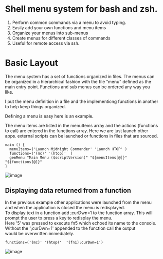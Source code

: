 # Shell menu system for bash and zsh.
1. Perform common commands via a menu to avoid typing. 
2. Easily add your own functions and menu items
3. Organize your menus into sub-menus
4. Create menus for different classes of commands
5. Useful for remote access via ssh.
# Basic Layout
The menu system has a set of functions organized in files. The menus can be organized in a hierarchical fashion with the file  "menu" defined as the main entry point.
Functions and sub menus can be ordered any way you like.

I put the menu definition in a file and the implementiong functions in another to help keep things organized.

Defining a menu is easy here is an example.

The menu items are listed in the menuItems array and the actions (functions to call) are entered in the functions array.
Here we are just launch other apps. external scripts can be launched or functions in files that are sourced.
```
main () {
  menuItems=('Launch Midnight Commander' 'Launch HTOP' )
  functions=('(mc)' '(htop)'  )
  genMenu "Main Menu ($scriptVersion)" "${menuItems[@]}" "${functions[@]}"
}
```
![image](https://github.com/rfencl/ScriptMenu/assets/2704939/e7af5b15-ecfc-4497-b36a-62147f92c8b7)

## Displaying data returned from a function

In the previous example other applications were launched from the menu and when the application is closed the menu is redisplayed.<br>
To display text in a function add ;curDwn=1 to the function array. This will prompt the user to press a key to redisplay the menu.<br>
Here '5' was pressed to execute fn5 which echoed its name to the console. Without the ';curDwn=1' appended to the function call the output <br>
would be overwritten immediately.
```
functions=('(mc)' '(htop)'  '(fn1);curDwn=1')
```
![image](https://github.com/rfencl/ScriptMenu/assets/2704939/79bc26ad-537a-4999-b90d-7f1b5b19799d)

